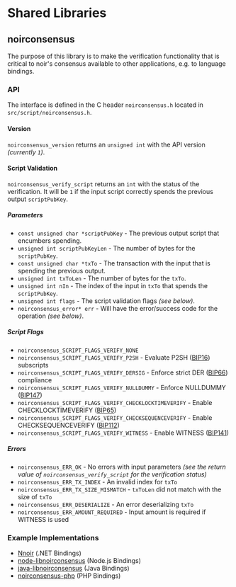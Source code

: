 Shared Libraries
================

## noirconsensus

The purpose of this library is to make the verification functionality that is critical to noir's consensus available to other applications, e.g. to language bindings.

### API

The interface is defined in the C header `noirconsensus.h` located in `src/script/noirconsensus.h`.

#### Version

`noirconsensus_version` returns an `unsigned int` with the API version *(currently `1`)*.

#### Script Validation

`noirconsensus_verify_script` returns an `int` with the status of the verification. It will be `1` if the input script correctly spends the previous output `scriptPubKey`.

##### Parameters
- `const unsigned char *scriptPubKey` - The previous output script that encumbers spending.
- `unsigned int scriptPubKeyLen` - The number of bytes for the `scriptPubKey`.
- `const unsigned char *txTo` - The transaction with the input that is spending the previous output.
- `unsigned int txToLen` - The number of bytes for the `txTo`.
- `unsigned int nIn` - The index of the input in `txTo` that spends the `scriptPubKey`.
- `unsigned int flags` - The script validation flags *(see below)*.
- `noirconsensus_error* err` - Will have the error/success code for the operation *(see below)*.

##### Script Flags
- `noirconsensus_SCRIPT_FLAGS_VERIFY_NONE`
- `noirconsensus_SCRIPT_FLAGS_VERIFY_P2SH` - Evaluate P2SH ([BIP16](https://github.com/noirofficial/bips/blob/master/bip-0016.mediawiki)) subscripts
- `noirconsensus_SCRIPT_FLAGS_VERIFY_DERSIG` - Enforce strict DER ([BIP66](https://github.com/noirofficial/bips/blob/master/bip-0066.mediawiki)) compliance
- `noirconsensus_SCRIPT_FLAGS_VERIFY_NULLDUMMY` - Enforce NULLDUMMY ([BIP147](https://github.com/noirofficial/bips/blob/master/bip-0147.mediawiki))
- `noirconsensus_SCRIPT_FLAGS_VERIFY_CHECKLOCKTIMEVERIFY` - Enable CHECKLOCKTIMEVERIFY ([BIP65](https://github.com/noirofficial/bips/blob/master/bip-0065.mediawiki))
- `noirconsensus_SCRIPT_FLAGS_VERIFY_CHECKSEQUENCEVERIFY` - Enable CHECKSEQUENCEVERIFY ([BIP112](https://github.com/noirofficial/bips/blob/master/bip-0112.mediawiki))
- `noirconsensus_SCRIPT_FLAGS_VERIFY_WITNESS` - Enable WITNESS ([BIP141](https://github.com/noirofficial/bips/blob/master/bip-0141.mediawiki))

##### Errors
- `noirconsensus_ERR_OK` - No errors with input parameters *(see the return value of `noirconsensus_verify_script` for the verification status)*
- `noirconsensus_ERR_TX_INDEX` - An invalid index for `txTo`
- `noirconsensus_ERR_TX_SIZE_MISMATCH` - `txToLen` did not match with the size of `txTo`
- `noirconsensus_ERR_DESERIALIZE` - An error deserializing `txTo`
- `noirconsensus_ERR_AMOUNT_REQUIRED` - Input amount is required if WITNESS is used

### Example Implementations
- [Nnoir](https://github.com/NicolasDorier/Nnoir/blob/master/Nnoir/Script.cs#L814) (.NET Bindings)
- [node-libnoirconsensus](https://github.com/bitpay/node-libnoirconsensus) (Node.js Bindings)
- [java-libnoirconsensus](https://github.com/dexX7/java-libnoirconsensus) (Java Bindings)
- [noirconsensus-php](https://github.com/Bit-Wasp/noirconsensus-php) (PHP Bindings)
